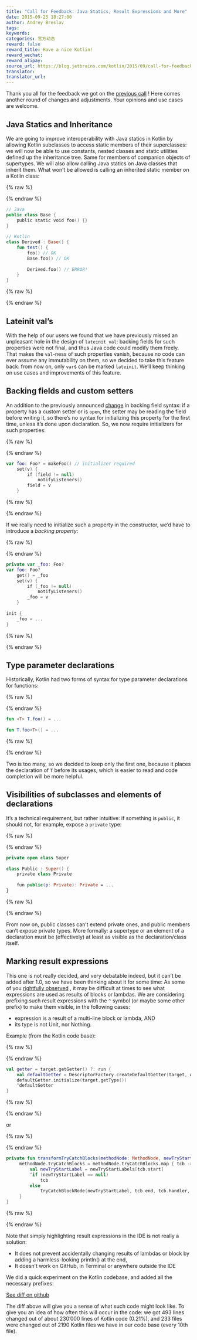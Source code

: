```yaml
---
title: "Call for Feedback: Java Statics, Result Expressions and More"
date: 2015-09-25 18:27:00
author: Andrey Breslav
tags:
keywords:
categories: 官方动态
reward: false
reward_title: Have a nice Kotlin!
reward_wechat:
reward_alipay:
source_url: https://blog.jetbrains.com/kotlin/2015/09/call-for-feedback-java-statics-result-expressions-and-more/
translator:
translator_url:
---
```


Thank you all for the feedback we got on the [previous call](http://blog.jetbrains.com/kotlin/2015/09/call-for-feedback-upcoming-changes-in-kotlin/) ! Here comes another round of changes and adjustments. Your opinions and use cases are welcome.<span id="more-2707"></span>
## Java Statics and Inheritance

We are going to improve interoperability with Java statics in Kotlin by allowing Kotlin subclasses to access static members of their superclasses: we will now be able to use constants, nested classes and static utilities defined up the inheritance tree. Same for members of companion objects of supertypes.
We will also allow calling Java statics on Java classes that inherit them.
What won’t be allowed is calling an inherited static member on a Kotlin class:

{% raw %}
<p></p>
{% endraw %}

```kotlin
// Java
public class Base {
    public static void foo() {}
}
 
// Kotlin
class Derived : Base() {
    fun test() {
        foo() // OK
        Base.foo() // OK
 
        Derived.foo() // ERROR!
    }
}
```

{% raw %}
<p></p>
{% endraw %}

## Lateinit val’s

With the help of our users we found that we have previously missed an unpleasant hole in the design of `lateinit val`: backing fields for such properties were not final, and thus Java code could modify them freely. That makes the `val`-ness of such properties vanish, because no code can ever assume any immutability on them, so we decided to take this feature back: from now on, only `var`s can be marked `lateinit`. We’ll keep thinking on use cases and improvements of this feature.
## Backing fields and custom setters

An addition to the previously announced  [change]()  in backing field syntax: if a property has a custom setter or is `open`, the setter may be reading the field before writing it, so there’s no syntax for initializing this property for the first time, unless it’s done upon declaration. So, we now require initializers for such properties:

{% raw %}
<p></p>
{% endraw %}

```kotlin
var foo: Foo? = makeFoo() // initializer required
    set(v) {
        if (field != null)
            notifyListeners()
        field = v
    }
```

{% raw %}
<p></p>
{% endraw %}

If we really need to initialize such a property in the constructor, we’d have to introduce a <em>backing property</em>:

{% raw %}
<p></p>
{% endraw %}

```kotlin
private var _foo: Foo?
var foo: Foo?
    get() = _foo
    set(v) {
        if (_foo != null)
            notifyListeners()
        _foo = v
    }
 
init {
    _foo = ...
}
```

{% raw %}
<p></p>
{% endraw %}

## Type parameter declarations

Historically, Kotlin had two forms of syntax for type parameter declarations for functions:

{% raw %}
<p></p>
{% endraw %}

```kotlin
fun <T> T.foo() = ...
 
fun T.foo<T>() = ...
```

{% raw %}
<p></p>
{% endraw %}

Two is too many, so we decided to keep only the first one, because it places the declaration of `T` before its usages, which is easier to read and code completion will be more helpful.
## Visibilities of subclasses and elements of declarations

It’s a technical requirement, but rather intuitive: if something is `public`, it should not, for example, expose a `private` type:

{% raw %}
<p></p>
{% endraw %}

```kotlin
private open class Super
 
class Public : Super() {
    private class Private
 
    fun public(p: Private): Private = ...
}
```

{% raw %}
<p></p>
{% endraw %}

From now on, public classes can’t extend private ones, and public members can’t expose private types.
More formally: a supertype or an element of a declaration must be (effectively) at least as visible as the declaration/class itself.
## Marking result expressions

This one is not really decided, and very debatable indeed, but it can’t be added after 1.0, so we have been thinking about it for some time:
As some of you [rightfully observed](https://youtrack.jetbrains.com/issue/KT-8695) , it may be difficult at times to see what expressions are used as results of blocks or lambdas.
We are considering prefixing such result expressions with the `^` symbol (or maybe some other prefix) to make them visible, in the following cases:

* expression is a result of a multi-line block or lambda, AND
* its type is not Unit, nor Nothing.

Example (from the Kotlin code base):

{% raw %}
<p></p>
{% endraw %}

```kotlin
val getter = target.getGetter() ?: run {
    val defaultGetter = DescriptorFactory.createDefaultGetter(target, Annotations.EMPTY)
    defaultGetter.initialize(target.getType())
    ^defaultGetter
}
```

{% raw %}
<p></p>
{% endraw %}

or

{% raw %}
<p></p>
{% endraw %}

```kotlin
private fun transformTryCatchBlocks(methodNode: MethodNode, newTryStartLabels: HashMap<LabelNode, LabelNode>) {
     methodNode.tryCatchBlocks = methodNode.tryCatchBlocks.map { tcb ->
         val newTryStartLabel = newTryStartLabels[tcb.start]
         ^if (newTryStartLabel == null)
             tcb
         else
             TryCatchBlockNode(newTryStartLabel, tcb.end, tcb.handler, tcb.type)
     }
}
```

{% raw %}
<p></p>
{% endraw %}

Note that simply highlighting result expressions in the IDE is not really a solution:

* It does not prevent accidentally changing results of lambdas or block by adding a harmless-looking println() at the end,
* It doesn’t work on GitHub, in Terminal or anywhere outside the IDE

We did a quick experiment on the Kotlin codebase, and added all the necessary prefixes:
<p>
<a href="https://github.com/JetBrains/kotlin/compare/hats">See diff on github</a>
</p>
The diff above will give you a sense of what such code might look like.
To give you an idea of how often this will occur in the code: we got 493 lines changed out of about 230’000 lines of Kotlin code (0.21%), and 233 files were changed out of 2190 Kotlin files we have in our code base (every 10th file).
